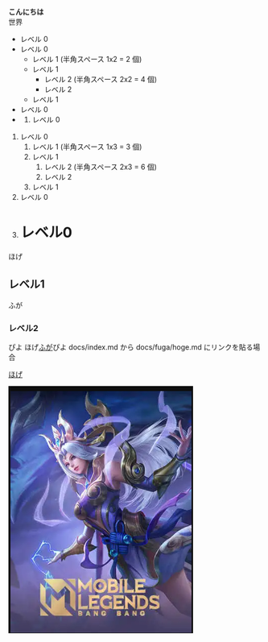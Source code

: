 **こんにちは**    
世界
- レベル 0
- レベル 0
  - レベル 1 (半角スペース 1x2 = 2 個)
  - レベル 1
    - レベル 2 (半角スペース 2x2 = 4 個)
    - レベル 2
  - レベル 1
- レベル 0
- 1. レベル 0
1. レベル 0
   1. レベル 1         (半角スペース 1x3 = 3 個)
   1. レベル 1
      1. レベル 2     (半角スペース 2x3 = 6 個)
      1. レベル 2
   1. レベル 1
1. レベル 0
2. # レベル0

ほげ

## レベル1

ふが

### レベル2

ぴよ
ほげ[ふが](https://github.com/)ぴよ
docs/index.md から docs/fuga/hoge.md にリンクを貼る場合

[ほげ](./fuga/hoge.md)

![ほげ](./hoge.png)
